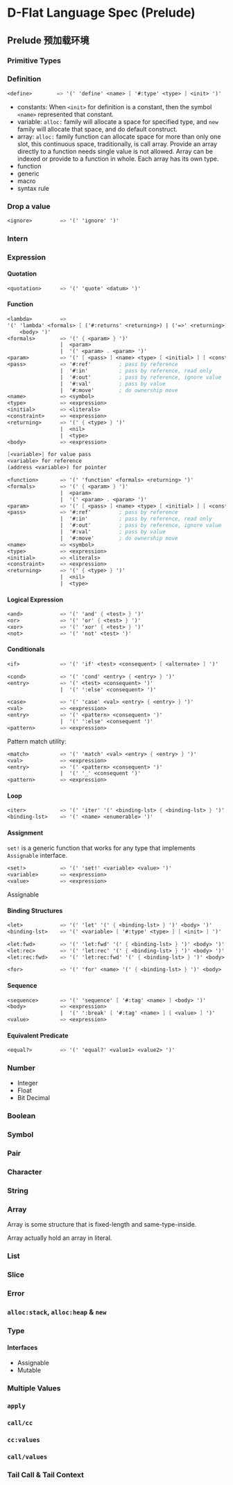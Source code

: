 # D-Flat Language Spec (Prelude)

## Prelude 预加载环境

### Primitive Types

### Definition

``` scheme
<define>        => '(' 'define' <name> [ '#:type' <type> ] <init> ')'
```

+ constants:
  When `<init>` for definition is a constant,
  then the symbol `<name>` represented that constant.
+ variable:
  `alloc:` family will allocate a space for specified type,
  and `new` family will allocate that space,
  and do default construct.
+ array:
  `alloc:` family function can allocate space for
  more than only one slot, this continuous space,
  traditionally, is call array.
  Provide an array directly to a function needs
  single value is not allowed.
  Array can be indexed or provide to a function in whole.
  Each array has its own type.
+ function
+ generic
+ macro
+ syntax rule

### Drop a value

``` scheme
<ignore>         => '(' 'ignore' ')'
```

### Intern

### Expression

#### Quotation

``` scheme
<quotation>      => '(' 'quote' <datum> ')'
```

#### Function

``` scheme
<lambda>         => 
'(' 'lambda' <formals> [ ('#:returns' <returning>) | ('=>' <returning>) ] 
    <body> ')'
<formals>        => '(' { <param> } ')'
                 |  <param>
                 |  '(' <param> . <param> ')'
<param>          => '(' [ <pass> ] <name> <type> [ <initial> ] [ <constraint> ] ')'
<pass>           => '#:ref'         ; pass by reference
                 |  '#:in'          ; pass by reference, read only
                 |  '#:out'         ; pass by reference, ignore value
                 |  '#:val'         ; pass by value
                 |  '#:move'        ; do ownership move
<name>           => <symbol>
<type>           => <expression>
<initial>        => <literals>
<constraint>     => <expression>
<returning>      => '(' { <type> } ')'
                 |  <nil>
                 |  <type>
<body>           => <expression>
```

``` scheme
[<variable>] for value pass
<variable> for reference
(address <variable>) for pointer
```

``` scheme
<function>       => '(' 'function' <formals> <returning> ')'
<formals>        => '(' { <param> } ')'
                 |  <param>
                 |  '(' <param> . <param> ')'
<param>          => '(' [ <pass> ] <name> <type> [ <initial> ] [ <constraint> ] ')'
<pass>           => '#:ref'         ; pass by reference
                 |  '#:in'          ; pass by reference, read only
                 |  '#:out'         ; pass by reference, ignore value
                 |  '#:val'         ; pass by value
                 |  '#:move'        ; do ownership move
<name>           => <symbol>
<type>           => <expression>
<initial>        => <literals>
<constraint>     => <expression>
<returning>      => '(' { <type> } ')'
                 |  <nil>
                 |  <type>
```

#### Logical Expression

``` scheme
<and>            => '(' 'and' { <test> } ')'
<or>             => '(' 'or' { <test> } ')'
<xor>            => '(' 'xor' { <test> } ')'
<not>            => '(' 'not' <test> ')'
```

#### Conditionals

``` scheme
<if>             => '(' 'if' <test> <consequent> [ <alternate> ] ')'
```

``` scheme
<cond>           => '(' 'cond' <entry> { <entry> } ')'
<entry>          => '(' <test> <consequent> ')'
                 |  '(' ':else' <consequent> ')'
```

``` scheme
<case>           => '(' 'case' <val> <entry> { <entry> } ')'
<val>            => <expression>
<entry>          => '(' <pattern> <consequent> ')'
                 |  '(' ':else' <consequent ')'
<pattern>        => <expression>
```

Pattern match utility:

``` scheme
<match>          => '(' 'match' <val> <entry> { <entry> } ')'
<val>            => <expression>
<entry>          => '(' <pattern> <consequent> ')'
                 |  '(' '_' <consequent ')'
<pattern>        => <expression>
```

#### Loop

``` scheme
<iter>           => '(' 'iter' '(' <binding-lst> { <binding-lst> } ')'  <body> ')'
<binding-lst>    => '(' <name> <enumerable> ')'
```

#### Assignment

`set!` is a generic function that works for any type
that implements `Assignable` interface.

``` scheme
<set!>           => '(' 'set!' <variable> <value> ')'
<variable>       => <expression>
<value>          => <expression>
```

Assignable

#### Binding Structures

``` scheme
<let>            => '(' 'let' '(' { <binding-lst> } ')' <body> ')'
<binding-lst>    => '(' <variable> [ '#:type' <type> ] [ <init> ] ')'

<let:fwd>        => '(' 'let:fwd' '(' { <binding-lst> } ')' <body> ')'
<let:rec>        => '(' 'let:rec' '(' { <binding-lst> } ')' <body> ')'
<let:rec:fwd>    => '(' 'let:rec:fwd' '(' { <binding-lst> } ')' <body> ')'

<for>            => '(' 'for' <name> '(' { <binding-lst> } ')' <body> ')'
```

#### Sequence

``` scheme
<sequence>       => '(' 'sequence' [ '#:tag' <name> ] <body> ')'
<body>           => <expression>
                 |  '(' ':break' [ '#:tag' <name> ] [ <value> ] ')'
<value>          => <expression>
```

#### Equivalent Predicate

``` scheme
<equal?>         => '(' 'equal?' <value1> <value2> ')'
```

### Number

+ Integer
+ Float
+ Bit Decimal

### Boolean

### Symbol

### Pair

### Character

### String

### Array

Array is some structure that is fixed-length and same-type-inside.

Array actually hold an array in literal.

### List

### Slice

### Error

### `alloc:stack`, `alloc:heap` & `new`

### Type

#### Interfaces

+ Assignable
+ Mutable

### Multiple Values

### `apply`

### `call/cc`

### `cc:values`

### `call/values`

### Tail Call & Tail Context
